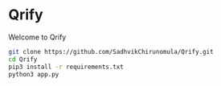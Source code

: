 # Qrify

Welcome to Qrify

```bash
git clone https://github.com/SadhvikChirunomula/Qrify.git
cd Qrify
pip3 install -r requirements.txt
python3 app.py
```
